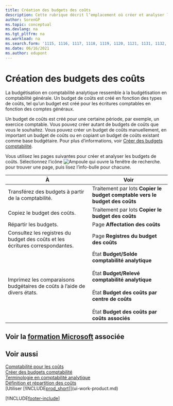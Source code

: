 ```yaml
---
title: Création des budgets des coûts
description: Cette rubrique décrit l’emplacement où créer et analyser les budgets des coûts. La budgétisation en comptabilité analytique ressemble à la budgétisation en comptabilité générale.
author: SorenGP
ms.topic: conceptual
ms.devlang: na
ms.tgt_pltfrm: na
ms.workload: na
ms.search.form: '1115, 1116, 1117, 1118, 1119, 1120, 1121, 1131, 1132, 1133'
ms.date: 06/16/2021
ms.author: edupont
---
```

# <a name="creating-cost-budgets"></a>Création des budgets des coûts

La budgétisation en comptabilité analytique ressemble à la budgétisation en comptabilité générale. Un budget de coûts est créé en fonction des types de coûts, tel qu’un budget est créé pour les écritures comptables en fonction des comptes généraux.  

Un budget de coûts est créé pour une certaine période, par exemple, un exercice comptable. Vous pouvez créer autant de budgets de coûts que vous le souhaitez. Vous pouvez créer un budget de coûts manuellement, en important un budget de coûts ou en copiant un budget de coûts existant comme base budgétaire. Pour plus d’informations, voir [Créer des budgets comptabilité](finance-how-create-budgets.md).

Vous utilisez les pages suivantes pour créer et analyser les budgets de coûts. Sélectionnez l’icône ![Ampoule qui ouvre la fenêtre de recherche.](media/ui-search/search_small.png "Dites-moi ce que vous voulez faire") pour trouver une page, puis lisez l’info-bulle pour chacune.

|À|Voir|  
|--------|---------|  
|Transférez des budgets à partir de la comptabilité.|Traitement par lots **Copier le budget comptable vers le budget des coûts**|  
|Copiez le budget des coûts.|Traitement par lots **Copier le budget des coûts**|  
|Répartir les budgets.|Page **Affectation des coûts**|  
|Consultez les registres du budget des coûts et les écritures correspondantes.|Page **Registres du budget des coûts**|  
|Imprimez les comparaisons budgétaires de coûts à l’aide de divers états.|État **Budget/Solde comptabilité analytique**<br /><br /> État **Budget/Relevé comptabilité analytique**<br /><br /> État **Budget des coûts par centre de coûts**<br /><br /> État **Budget des coûts par coûts associés**|  

## <a name="see-related-microsoft-training"></a>Voir la [formation Microsoft](/training/modules/cost-accounting-reports-dynamics-365-business-central/) associée

## <a name="see-also"></a>Voir aussi

[Comptabilité pour les coûts](finance-manage-cost-accounting.md)  
[Créer des budgets comptabilité](finance-how-create-budgets.md)  
[Terminologie en comptabilité analytique](finance-terminology-in-cost-accounting.md)  
[Définition et répartition des coûts](finance-define-and-allocate-costs.md)  
[Utiliser [!INCLUDE[prod_short](includes/prod_short.md)]](ui-work-product.md)


[!INCLUDE[footer-include](includes/footer-banner.md)]
